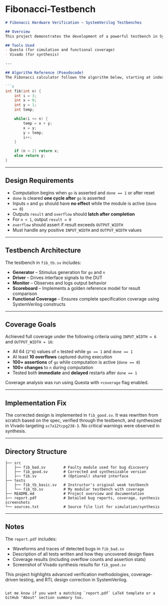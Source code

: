 # Fibonacci-Testbench

````markdown
# Fibonacci Hardware Verification – SystemVerilog Testbenches

## Overview
This project demonstrates the development of a powerful testbench in SystemVerilog to detect and correct faulty behavior in a Fibonacci calculator module. The original module (`fib_bad.sv`) contains multiple hidden bugs that are not caught by the provided basic testbench. I built a modular testbench environment, identified and documented all issues, and implemented a synthesizable, fully working design (`fib_good.sv`).

## Tools Used
- Questa (for simulation and functional coverage)
- Vivado (for synthesis)

---

## Algorithm Reference (Pseudocode)
The Fibonacci calculator follows the algorithm below, starting at index 0. For `n < 1`, the output is defined as 0.

```c
int fib(int n) {
    int i = 3;
    int x = 0;
    int y = 1;
    int temp;

    while(i <= n) {
        temp = x + y;
        x = y;
        y = temp;
        i++;
    }

    if (n < 2) return x;
    else return y;
}
````

---

## Design Requirements

* Computation begins when `go` is asserted and `done == 1` or after reset
* `done` is cleared **one cycle after** `go` is asserted
* Inputs `n` and `go` should have **no effect** while the module is active (`done == 0`)
* Outputs `result` and `overflow` should **latch after completion**
* For `n < 1`, output `result = 0`
* `overflow` should assert if result exceeds `OUTPUT_WIDTH`
* Must handle any positive `INPUT_WIDTH` and `OUTPUT_WIDTH` values

---

## Testbench Architecture

The testbench in `fib_tb.sv` includes:

* **Generator** – Stimulus generation for `go` and `n`
* **Driver** – Drives interface signals to the DUT
* **Monitor** – Observes and logs output behavior
* **Scoreboard** – Implements a golden reference model for result comparison
* **Functional Coverage** – Ensures complete specification coverage using SystemVerilog constructs

---

## Coverage Goals

Achieved full coverage under the following criteria using `INPUT_WIDTH = 6` and `OUTPUT_WIDTH = 16`:

* All 64 (`2^6`) values of `n` tested while `go == 1` and `done == 1`
* At least **10 overflows** captured during execution
* **100+ assertions** of `go` while computation is active (`done == 0`)
* **100+ changes** to `n` during computation
* Tested both **immediate** and **delayed** restarts after `done == 1`

Coverage analysis was run using Questa with `+coverage` flag enabled.

---

## Implementation Fix

The corrected design is implemented in `fib_good.sv`. It was rewritten from scratch based on the spec, verified through the testbench, and synthesized in Vivado targeting `xc7a12tcpg238-3`. No critical warnings were observed in synthesis.

---

## Directory Structure

```
├── src
│   ├── fib_bad.sv        # Faulty module used for bug discovery
│   ├── fib_good.sv       # Corrected and synthesizable version
│   ├── fib.sv            # (Optional) shared interface
├── tests
│   ├── fib_tb_basic.sv   # Instructor's original weak testbench
│   └── fib_tb.sv         # My modular testbench with coverage
├── README.md             # Project overview and documentation
├── report.pdf            # Detailed bug reports, coverage, synthesis screenshots
└── sources.txt           # Source file list for simulation/synthesis
```

---

## Notes

The `report.pdf` includes:

* Waveforms and traces of detected bugs in `fib_bad.sv`
* Description of all tests written and how they uncovered design flaws
* Coverage results (including overflow counts and assertion stats)
* Screenshot of Vivado synthesis results for `fib_good.sv`

This project highlights advanced verification methodologies, coverage-driven testing, and RTL design correction in SystemVerilog.

```

Let me know if you want a matching `report.pdf` LaTeX template or a GitHub "About" section summary too.
```
